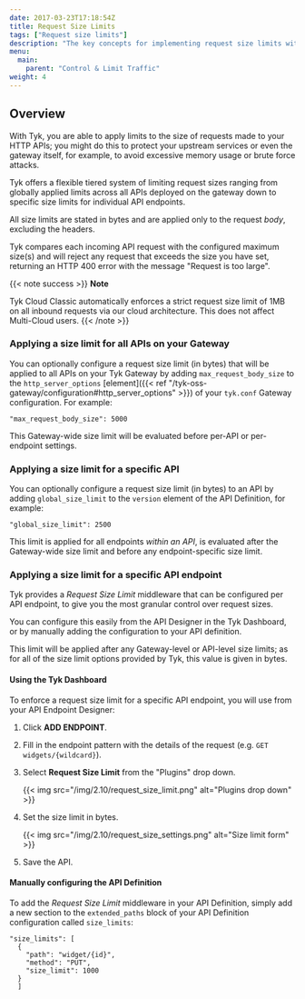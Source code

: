 ```yaml
---
date: 2017-03-23T17:18:54Z
title: Request Size Limits
tags: ["Request size limits"]
description: "The key concepts for implementing request size limits with Tyk"
menu:
  main:
    parent: "Control & Limit Traffic"
weight: 4 
---
```


## Overview

With Tyk, you are able to apply limits to the size of requests made to your HTTP APIs; you might do this to protect your upstream services or even the gateway itself, for example, to avoid excessive memory usage or brute force attacks.

Tyk offers a flexible tiered system of limiting request sizes ranging from globally applied limits across all APIs deployed on the gateway down to specific size limits for individual API endpoints.

All size limits are stated in bytes and are applied only to the request _body_, excluding the headers.

Tyk compares each incoming API request with the configured maximum size(s) and will reject any request that exceeds the size you have set, returning an HTTP 400 error with the message "Request is too large".

{{< note success >}}
**Note**  

Tyk Cloud Classic automatically enforces a strict request size limit of 1MB on all inbound requests via our cloud architecture. This does not affect Multi-Cloud users.
{{< /note >}}

### Applying a size limit for all APIs on your Gateway
You can optionally configure a request size limit (in bytes) that will be applied to all APIs on your Tyk Gateway by adding `max_request_body_size` to the `http_server_options` [element]({{< ref "/tyk-oss-gateway/configuration#http_server_options" >}}) of your `tyk.conf` Gateway configuration. For example:
```
"max_request_body_size": 5000
```

This Gateway-wide size limit will be evaluated before per-API or per-endpoint settings.

### Applying a size limit for a specific API
You can optionally configure a request size limit (in bytes) to an API by adding `global_size_limit` to the `version` element of the API Definition, for example:
```
"global_size_limit": 2500 
```

This limit is applied for all endpoints _within an API_, is evaluated after the Gateway-wide size limit and before any endpoint-specific size limit.

### Applying a size limit for a specific API endpoint
Tyk provides a _Request Size Limit_ middleware that can be configured per API endpoint, to give you the most granular control over request sizes.

You can configure this easily from the API Designer in the Tyk Dashboard, or by manually adding the configuration to your API definition.

This limit will be applied after any Gateway-level or API-level size limits; as for all of the size limit options provided by Tyk, this value is given in bytes.

#### Using the Tyk Dashboard
To enforce a request size limit for a specific API endpoint, you will use from your API Endpoint Designer:

1.  Click **ADD ENDPOINT**.

2.  Fill in the endpoint pattern with the details of the request (e.g. `GET widgets/{wildcard}`).

3.  Select **Request Size Limit** from the "Plugins" drop down.
    
    {{< img src="/img/2.10/request_size_limit.png" alt="Plugins drop down" >}}

4.  Set the size limit in bytes.
    
    {{< img src="/img/2.10/request_size_settings.png" alt="Size limit form" >}}

5.  Save the API.

#### Manually configuring the API Definition
To add the _Request Size Limit_ middleware in your API Definition, simply add a new section to the `extended_paths` block of your API Definition configuration called `size_limits`:

```{.copyWrapper}
"size_limits": [
  {
    "path": "widget/{id}",
    "method": "PUT",
    "size_limit": 1000
  }
  ]
```




